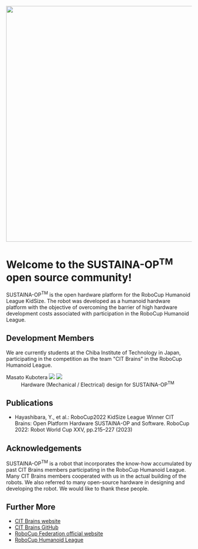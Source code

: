 <!DOCTYPE html>
<html>
<head>
  <meta charset="UTF-8">
  <meta name="author" content="Masato Kubotera">
  <meta name="description" content="">
</head>
<body>
  <p align="center">
    <image src="https://github.com/SUSTAINA-OP/.github/assets/53966390/7b5091e7-2190-424d-ae3a-13d850ef4622" width="640px" align="center">
  </P>
  <h1>
    Welcome to the SUSTAINA-OP<sup>TM</sup> open source community!
  </h1>
  <p>
    SUSTAINA-OP<sup>TM</sup> is the open hardware platform for the RoboCup Humanoid League KidSize. The robot was developed as a humanoid hardware platform with the objective of overcoming the barrier of high hardware development costs associated with participation in the RoboCup Humanoid League.
  </P>
  <h2>
    Development Members
  </h2>
  <p>
    We are currently students at the Chiba Institute of Technology in Japan, participating in the competition as the team "CIT Brains" in the RoboCup Humanoid League.
    <dl>
        <dt>
            Masato Kubotera
            <a href="https://github.com/MasatoKubotera"><img src="https://img.shields.io/github/followers/MasatoKubotera?label=&style=social"></a>
            <a href="https://twitter.com/CreateRoboCup"><img src="https://img.shields.io/twitter/follow/CreateRoboCup?label=&style=social"></a>
        </dt>
        <dd>
            Hardware (Mechanical / Electrical) design for SUSTAINA-OP<sup>TM</sup>
        </dd>
    </dl>
  </P>
  <h2>
    Publications
  </h2>
  <p>
    <ul>
        <li>Hayashibara, Y., et al.: RoboCup2022 KidSize League Winner CIT Brains: Open Platform Hardware SUSTAINA-OP and Software. RoboCup 2022: Robot World Cup XXV, pp.215–227 (2023)</li>
    </ul>
  </P>
  <h2>
    Acknowledgements
  </h2>
  <p>
    SUSTAINA-OP<sup>TM</sup> is a robot that incorporates the know-how accumulated by past CIT Brains members participating in the RoboCup Humanoid League. Many CIT Brains members cooperated with us in the actual building of the robots. We also referred to many open-source hardware in designing and developing the robot. We would like to thank these people.
  </P>
  <h2>
    Further More
  </h2>
  <p>
    <ul>
        <li><a href="https://citbrains.studio.site/en">CIT Brains website</a></li>
        <li><a href="https://github.com/citbrains">CIT Brains GitHub</a></li>
        <li><a href="https://www.robocup.org/">RoboCup Federation official website</a></li>
        <li><a href="https://humanoid.robocup.org/">RoboCup Humanoid League</a></li>
    </ul>
  </P>
</body>
</html>
